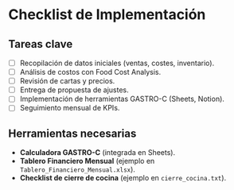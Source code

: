 # Checklist de Implementación  
## Tareas clave  
- [ ] Recopilación de datos iniciales (ventas, costes, inventario).  
- [ ] Análisis de costos con Food Cost Analysis.  
- [ ] Revisión de cartas y precios.  
- [ ] Entrega de propuesta de ajustes.  
- [ ] Implementación de herramientas GASTRO-C (Sheets, Notion).  
- [ ] Seguimiento mensual de KPIs.  

## Herramientas necesarias  
- **Calculadora GASTRO-C** (integrada en Sheets).  
- **Tablero Financiero Mensual** (ejemplo en `Tablero_Financiero_Mensual.xlsx`).  
- **Checklist de cierre de cocina** (ejemplo en `cierre_cocina.txt`).  